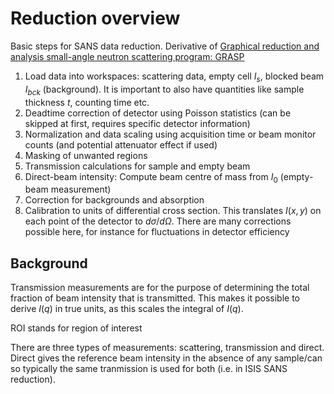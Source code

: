 # Reduction overview
Basic steps for SANS data reduction. Derivative of [Graphical reduction and analysis small-angle
neutron scattering program: GRASP](https://doi.org/10.1107/S1600576723007379)

1. Load data into workspaces: scattering data, empty cell $I_s$, blocked beam $I_{bck}$ (background). It is important to also have quantities like sample thickness $t$, counting time etc.
2. Deadtime correction of detector using Poisson statistics (can be skipped at first, requires specific detector information)
3. Normalization and data scaling using acquisition time or beam monitor counts (and potential attenuator effect if used)
4. Masking of unwanted regions
5. Transmission calculations for sample and empty beam
6. Direct-beam intensity: Compute beam centre of mass from $I_0$ (empty-beam measurement)
7. Correction for backgrounds and absorption
8. Calibration to units of differential cross section. This translates $I(x,y)$ on each point of the detector to $d\sigma/d\Omega$. There are many corrections possible here, for instance for fluctuations in detector efficiency 

## Background
Transmission measurements are for the purpose of determining the total fraction of beam intensity that is transmitted. This makes it possible to derive $I(q)$ in true units, as this scales the integral of $I(q)$.  

ROI stands for region of interest

There are three types of measurements: scattering, transmission and direct. Direct gives the reference beam intensity in the absence of any sample/can so typically the same tranmission is used for both (i.e. in ISIS SANS reduction). 
